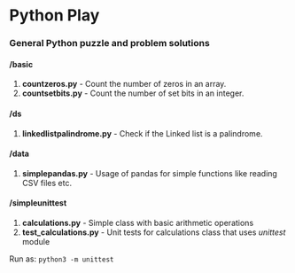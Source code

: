 # Python Play

### General Python puzzle and problem solutions

#### /basic

1. **countzeros.py** - Count the number of zeros in an array.
2. **countsetbits.py** - Count the number of set bits in an integer.

#### /ds

1. **linkedlistpalindrome.py** - Check if the Linked list is a palindrome.

#### /data

1. **simplepandas.py** - Usage of pandas for simple functions like reading CSV files etc.

#### /simpleunittest

1. **calculations.py** - Simple class with basic arithmetic operations
2. **test_calculations.py** - Unit tests for calculations class that uses _unittest_ module

Run as: ```python3 -m unittest```
